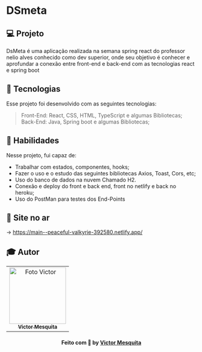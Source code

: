 # DSmeta                                      

## 💻 Projeto                                                       

DsMeta é uma aplicação realizada na semana spring react do professor nelio alves conhecido como dev superior, onde seu objetivo é conhecer e aprofundar a conexão entre front-end e back-end com as tecnologias react e spring boot                                                

## 🚀 Tecnologias
Esse projeto foi desenvolvido com as seguintes tecnologias:                                                                 

> Front-End: React, CSS, HTML, TypeScript e algumas Bibliotecas;                                                                                
> Back-End: Java, Spring boot e algumas Bibliotecas;                                                                                                                  

## 📌 Habilidades                                                              

Nesse projeto, fui capaz de:                                                  

- Trabalhar com estados, componentes, hooks;                                                         
- Fazer o uso e o estudo das seguintes bibliotecas Axios, Toast, Cors, etc;                                                   
- Uso do banco de dados na nuvem Chamado H2.                                                             
- Conexão e deploy do front e back end, front no netlify e back no heroku;                                                     
- Uso do PostMan para testes dos End-Points                                                        

## 📝 Site no ar                                                                 
-> https://main--peaceful-valkyrie-392580.netlify.app/                                                              

## 🎓 Autor <br/>
<table align="center">
    <tr>
        <td align="center">
            <a href="https://github.com/victor-joness">
                <img src="https://i.imgur.com/vBnNiVV.png" width="150px;" alt="Foto Victor"/>
                <br />
                <sub><b>Victor Mesquita<sub><b>
            </a>
        </td>    
    </tr>
</table>
<h4 align="center">
   Feito com 💜 by  <a href="https://www.linkedin.com/in/victor-mesquita-b6a211198/" target="_blank"> Victor Mesquita </a>
</h4>
